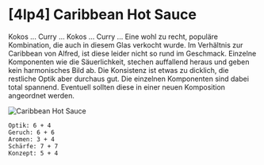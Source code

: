 # \[4lp4\] Caribbean Hot Sauce

Kokos ... Curry ... Kokos ... Curry ... Eine wohl zu recht, populäre Kombination, die auch in diesem Glas verkocht wurde. Im Verhältnis zur Caribbean von Alfred, ist diese leider nicht so rund im Geschmack. Einzelne Komponenten wie die Säuerlichkeit, stechen auffallend heraus und geben kein harmonisches Bild ab. Die Konsistenz ist etwas zu dicklich, die restliche Optik aber durchaus gut. Die einzelnen Komponenten sind dabei total spannend. Eventuell sollten diese in einer neuen Komposition angeordnet werden. 

![Caribbean Hot Sauce](https://farm8.staticflickr.com/7915/45691628835_cb4ea2d4c3_h.jpg)

```text
Optik: 6 + 4
Geruch: 6 + 6
Aromen: 3 + 4
Schärfe: 7 + 7 
Konzept: 5 + 4
```

